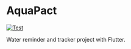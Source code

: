 # AquaPact

[![Test](https://github.com/zp1ke/aquapact/actions/workflows/test.yaml/badge.svg)](https://github.com/zp1ke/aquapact/actions/workflows/test.yaml)

Water reminder and tracker project with Flutter.
